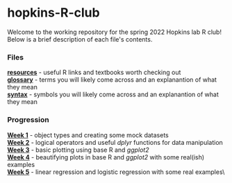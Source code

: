 # hopkins-R-club

Welcome to the working repository for the spring 2022 Hopkins lab R club!\
Below is a brief description of each file's contents.

### Files
[**resources**](resources.md) - useful R links and textbooks worth checking out\
[**glossary**](glossary.md) - terms you will likely come across and an explanantion of what they mean\
[**syntax**](syntax.md) - symbols you will likely come across and an explanantion of what they mean

### Progression
[**Week 1**](mock_data.R) - object types and creating some mock datasets\
[**Week 2**](data_manipulation.R) - logical operators and  useful _dplyr_ functions for data manipulation\
[**Week 3**](data_visualization.R) - basic plotting using base R and _ggplot2_\
[**Week 4**](data_visualization_2.R) - beautifying plots in base R and _ggplot2_ with some real(ish) examples\
[**Week 5**](stats_1.R) - linear regression and logistic regression with some real examples\
